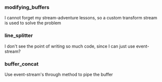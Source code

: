 ### modifying_buffers
I cannot forget my stream-adventure lessons, so a custom transform stream is used to solve the problem

### line_splitter 
I don't see the point of writing so much code, since I can just use event-stream?

### buffer_concat 
Use event-stream's through method to pipe the buffer
